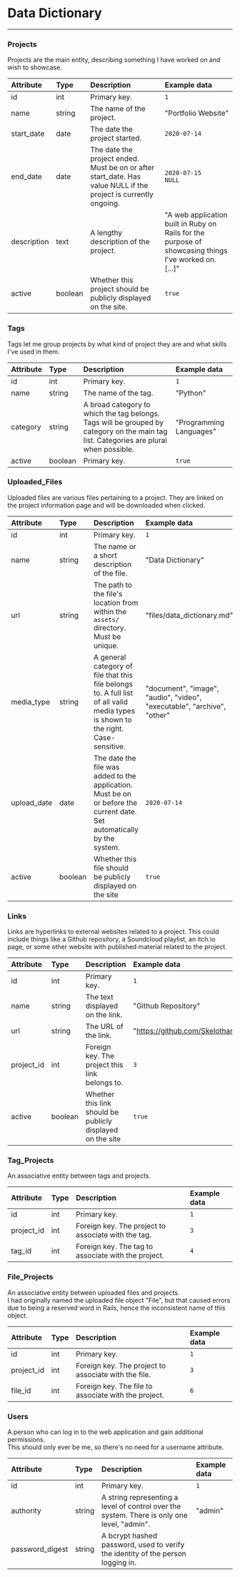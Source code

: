 # Data Dictionary
---

### Projects
Projects are the main entity, describing something I have worked on and wish to showcase.

|Attribute|Type|Description|Example data|
|:---|:---|:---|:---|
|id|int|Primary key.|`1`|
|name|string|The name of the project.|"Portfolio Website"|
|start_date|date|The date the project started.|`2020-07-14`|
|end_date|date|The date the project ended. Must be on or after start_date. Has value NULL if the project is currently ongoing.|`2020-07-15`<br>`NULL`|
|description|text|A lengthy description of the project.|"A web application built in Ruby on Rails for the purpose of showcasing things I've worked on. [...]"|
|active|boolean|Whether this project should be publicly displayed on the site.|`true`|

### Tags
Tags let me group projects by what kind of project they are and what skills I've used in them.

|Attribute|Type|Description|Example data|
|:---|:---|:---|:---|
|id|int|Primary key.|`1`|
|name|string|The name of the tag.|"Python"|
|category|string|A broad category to which the tag belongs. Tags will be grouped by category on the main tag list. Categories are plural when possible.|"Programming Languages"|
|active|boolean|Primary key.|`true`|

### Uploaded_Files
Uploaded files are various files pertaining to a project. They are linked on the project information page and will be downloaded when clicked.  

|Attribute|Type|Description|Example data|
|:---|:---|:---|:---|
|id|int|Primary key.|`1`|
|name|string|The name or a short description of the file.|"Data Dictionary"|
|url|string|The path to the file's location from within the `assets/` directory. Must be unique.|"files/data_dictionary.md"|
|media_type|string|A general category of file that this file belongs to. A full list of all valid media types is shown to the right. Case-sensitive.|"document", "image", "audio", "video", "executable", "archive", "other"|
|upload_date|date|The date the file was added to the application. Must be on or before the current date. Set automatically by the system.|`2020-07-14`|
|active|boolean|Whether this file should be publicly displayed on the site|`true`|

### Links
Links are hyperlinks to external websites related to a project. This could include things like a Github repository, a Soundcloud playlist, an itch.io page, or some other website with published material related to the project.

|Attribute|Type|Description|Example data|
|:---|:---|:---|:---|
|id|int|Primary key.|`1`|
|name|string|The text displayed on the link.|"Github Repository"|
|url|string|The URL of the link.|"https://github.com/Skelothan/Octave"|
|project_id|int|Foreign key. The project this link belongs to.|`3`|
|active|boolean|Whether this link should be publicly displayed on the site|`true`|

### Tag_Projects
An associative entity between tags and projects.

|Attribute|Type|Description|Example data|
|:---|:---|:---|:---|
|id|int|Primary key.|`1`|
|project_id|int|Foreign key. The project to associate with the tag.|`3`|
|tag_id|int|Foreign key. The tag to associate with the project.|`4`|

### File_Projects
An associative entity between uploaded files and projects.  
I had originally named the uploaded file object "File", but that caused errors due to being a reserved word in Rails, hence the inconsistent name of this object.

|Attribute|Type|Description|Example data|
|:---|:---|:---|:---|
|id|int|Primary key.|`1`|
|project_id|int|Foreign key. The project to associate with the file.|`3`|
|file_id|int|Foreign key. The file to associate with the project.|`6`|

### Users
A person who can log in to the web application and gain additional permissions.  
This should only ever be me, so there's no need for a username attribute.

|Attribute|Type|Description|Example data|
|:---|:---|:---|:---|
|id|int|Primary key.|`1`|
|authority|string|A string representing a level of control over the system. There is only one level, "admin".|"admin"|
|password_digest|string|A bcrypt hashed password, used to verify the identity of the person logging in.||
